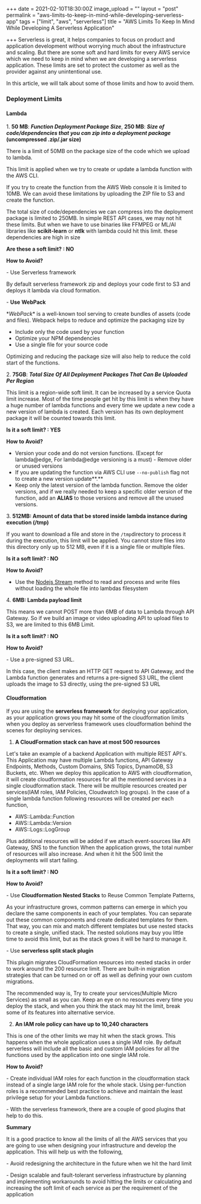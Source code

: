 +++
date = 2021-02-10T18:30:00Z
image_upload = ""
layout = "post"
permalink = "aws-limits-to-keep-in-mind-while-developing-serverless-app"
tags = ["limit", "aws", "serverless"]
title = "AWS Limits To Keep In Mind While Developing A Serverless Application"

+++
Serverless is great, it helps companies to focus on product and application development without worrying much about the infrastructure and scaling. But there are some soft and hard limits for every AWS service which we need to keep in mind when we are developing a serverless application. These limits are set to protect the customer as well as the provider against any unintentional use.

In this article, we will talk about some of those limits and how to avoid them.

### Deployment Limits

#### Lambda

1\. **50 MB**: **_Function Deployment Package Size_**, **250 MB**: **_Size of code/dependencies that you can zip into a deployment package_** **(uncompressed .zip/.jar size)**

There is a limit of 50MB on the package size of the code which we upload to lambda.

This limit is applied when we try to create or update a lambda function with the AWS CLI.

If you try to create the function from the AWS Web console it is limited to 10MB. We can avoid these limitations by uploading the ZIP file to S3 and create the function.

The total size of code/dependencies we can compress into the deployment package is limited to 250MB. In simple REST API cases, we may not hit these limits. But when we have to use binaries like FFMPEG or  ML/AI libraries like **scikit-learn** or **ntlk** with lambda could hit this limit. these dependencies are high in size

**Are these a soft limit? : NO**

**How to Avoid?**

\- Use Serverless framework

By default serverless framework zip and deploys your code first to S3 and deploys it lambda via cloud formation.

\- **Use** **WebPack**

\*_WebPack_* is a well-known tool serving to create bundles of assets (code and files). Webpack helps to reduce and optimize the packaging size by

* Include only the code used by your function
* Optimize your NPM dependencies
* Use a single file for your source code

Optimizing and reducing the package size will also help to reduce the cold start of the functions.

2\. **75GB**: **_Total Size Of All Deployment Packages That Can Be Uploaded Per Region_**

This limit is a region-wide soft limit. It can be increased by a service Quota limit increase.  Most of the time people get hit by this limit is when they have a huge number of lambda functions and every time we update a new code a new version of lambda is created. Each version has its own deployment package it will be counted towards this limit.

**Is it a soft limit? : YES**

**How to Avoid?**

* Version your code and do not version functions. (Except for lambda@edge, For lambda@edge versioning is a must)  - Remove older or unused versions
* If you are updating the function via AWS CLI use `--no-publish` flag not to create a new version update**.**
* Keep only the latest version of the lambda function. Remove the older versions, and if we really needed to keep a specific older version of the function, add an **ALIAS** to those versions and remove all the unused versions.

3\. **512MB: Amount of data that be stored inside lambda instance during execution (/tmp)**

If you want to download a file and store in the `/tmp`directory to process it during the execution, this limit will be applied. You cannot store files into this directory only up to 512 MB, even if it is a single file or multiple files.

**Is it a soft limit? : NO**

**How to Avoid?**

* Use the [Nodejs Stream](https://nodejs.org/dist/latest-v10.x/docs/api/stream.html) method to read and process and write files without loading the whole file into lambdas filesystem

4\. **6MB: Lambda payload limit**

This means we cannot POST more than 6MB of data to Lambda through API Gateway. So if we build an image or video uploading API to upload files to S3, we are limited to this 6MB Limit.

**Is it a soft limit? : NO**

**How to Avoid?**

\- Use a pre-signed S3 URL.

In this case, the client makes an HTTP GET request to API Gateway, and the Lambda function generates and returns a pre-signed S3 URL, the client uploads the image to S3 directly, using the pre-signed S3 URL

#### **Cloudformation**

If you are using the **serverless framework** for deploying your application, as your application grows you may hit some of the cloudformation limits when you deploy as serverless framework uses cloudformation behind the scenes for deploying services.

1. **A CloudFormation stack can have at most 500 resources**

Let's take an example of a backend Application with multiple REST API's. This Application may have multiple Lambda functions, API Gateway Endpoints, Methods, Custom Domains, SNS Topics, DynamoDB, S3 Buckets, etc. When we deploy this application to AWS with cloudformation, it will create cloudformation resources for all the mentioned services in a single cloudformation stack. There will be multiple resources created per services(IAM roles, IAM Policies, Cloudwatch log groups). In the case of a single lambda function following resources will be created per each function,

* AWS::Lambda::Function
* AWS::Lambda::Version
* AWS::Logs::LogGroup

Plus additional resources will be added if we attach event-sources like API Gateway, SNS to the function  When the application grows, the total number of resources will also increase. And when it hit the 500 limit the deployments will start failing.  

**Is it a soft limit? : NO**

**How to Avoid?**

\- Use **Cloudformation Nested Stacks** to Reuse Common Template Patterns,

As your infrastructure grows, common patterns can emerge in which you declare the same components in each of your templates. You can separate out these common components and create dedicated templates for them. That way, you can mix and match different templates but use nested stacks to create a single, unified stack. The nested solutions may buy you little time to avoid this limit, but as the stack grows it will be hard to manage it.

\- Use **serverless split stack plugin**

This plugin migrates CloudFormation resources into nested stacks in order to work around the 200 resource limit. There are built-in migration strategies that can be turned on or off as well as defining your own custom migrations.

The recommended way is, Try to create your services(Multiple Micro Services) as small as you can. Keep an eye on no resources every time you deploy the stack, and when you think the stack may hit the limit,  break some of its features into alternative service.

2. **An IAM role policy can have up to 10,240 characters**

This is one of the other limits we may hit when the stack grows. This happens when the whole application uses a single IAM role. By default serverless will include all the basic and custom IAM policies for all the functions used by the application into one single IAM role. 

**How to Avoid?**

\- Create individual IAM roles for each function in the cloudformation stack instead of a single large IAM role for the whole stack. Using per-function roles is a recommended best practice to achieve and maintain the least privilege setup for your Lambda functions.

\- With the serverless framework, there are a couple of good plugins that help to do this.

**Summary**

It is a good practice to know all the limits of all the AWS services that you are going to use when designing your infrastructure and develop the application. This will help us with the following,

\- Avoid redesigning the architecture in the future when we hit the hard limit

\- Design scalable and fault-tolerant serverless infrastructure by planning and implementing workarounds to avoid hitting the limits or calculating and increasing the soft limit of each service as per the requirement of the application